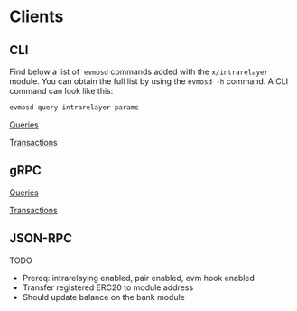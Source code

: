 <!--
order: 8
-->

# Clients

## CLI

Find below a list of  `evmosd` commands added with the  `x/intrarelayer` module. You can obtain the full list by using the `evmosd -h` command. A CLI command can look like this:

```bash
evmosd query intrarelayer params
```

[Queries ](https://www.notion.so/ed4309a02879412ca06764005f18d5ab)

[Transactions ](https://www.notion.so/850f6497abbb439291fd30e660ebf883)

## gRPC

[Queries ](https://www.notion.so/9570bdb4cb7046acbba6a02de082b3b0)

[Transactions ](https://www.notion.so/8079b02862f34e3fa36b91db3c8047f4)

## JSON-RPC

TODO

- Prereq: intrarelaying enabled, pair enabled, evm hook enabled
- Transfer registered ERC20 to module address
- Should update balance on the bank module